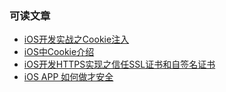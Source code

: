 
### 可读文章
* [iOS开发实战之Cookie注入](http://www.cocoachina.com/ios/20170726/20018.html)
* [iOS中Cookie介绍](http://blog.csdn.net/chun799/article/details/17206907)
* [iOS开发HTTPS实现之信任SSL证书和自签名证书](https://www.jianshu.com/p/6b9c8bd5005a)
* [iOS APP 如何做才安全](http://blog.csdn.net/hbblzjy/article/details/52326626)
